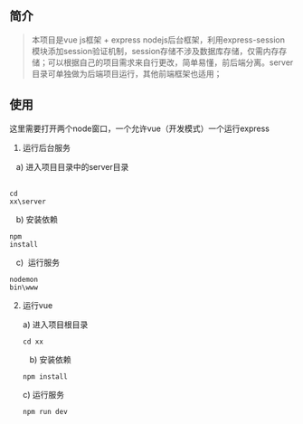 ## 简介
>本项目是vue js框架 + express nodejs后台框架，利用express-session 模块添加session验证机制，session存储不涉及数据库存储，仅需内存存储；可以根据自己的项目需求来自行更改，简单易懂，前后端分离。server目录可单独做为后端项目运行，其他前端框架也适用；

## 使用
  这里需要打开两个node窗口，一个允许vue（开发模式）一个运行express

1.	运行后台服务

    a)	进入项目目录中的server目录  <br />
          <pre><code>cd xx\server</code></pre>
    b)  安装依赖<br />
        <pre><code>npm install</code></pre>
    c)  运行服务<br />
        <pre><code>nodemon bin\www</code></pre>

2.	运行vue

    a)	进入项目根目录<br />
        <pre><code>cd  xx</code></pre>
    b)	安装依赖<br />
        <pre><code>npm install</code></pre>
    c)	运行服务<br />
        <pre><code>npm run dev</code></pre>
